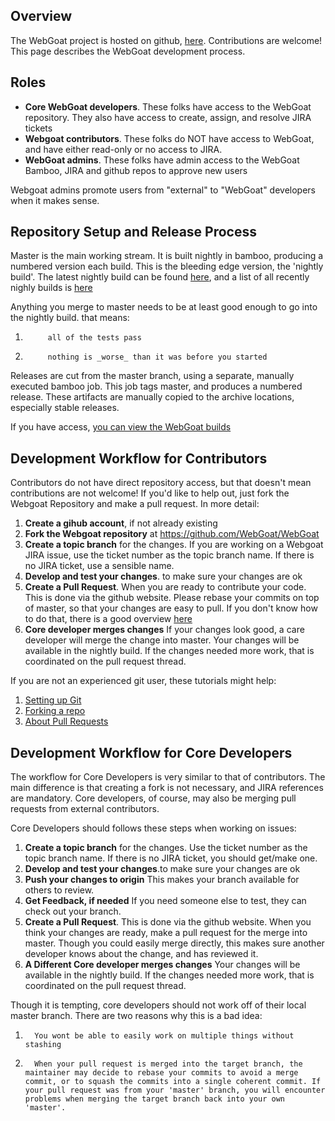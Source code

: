 ## Overview

The WebGoat project is hosted on github, [here](https://github.com/WebGoat). Contributions are welcome!  This page describes the WebGoat development process. 

## Roles

* **Core WebGoat developers**. These folks have access to the WebGoat repository. They also have access to create, assign, and resolve JIRA tickets
* **Webgoat contributors**. These folks do NOT have access to WebGoat, and have either read-only or no access to JIRA.
* **WebGoat admins**. These folks have admin access to the WebGoat Bamboo, JIRA and github repos to approve new users

Webgoat admins promote users from "external" to "WebGoat" developers when it makes sense.

## Repository Setup and Release Process

Master is the main working stream. It is built nightly in bamboo, producing a numbered version each build.  This is the bleeding edge version, the 'nightly build'. The latest nightly build can be found [here](https://webgoat.atlassian.net/builds/browse/WEB-WGM/latest), and a list of all recently nighly builds is [here](https://webgoat.atlassian.net/builds/browse/WEB-WGM)

Anything you merge to master needs to be at least good enough to go into the nightly build. that means:

1.          all of the tests pass
1.          nothing is _worse_ than it was before you started

Releases are cut from the master branch, using a separate, manually executed bamboo job. This job tags master, and produces a numbered release.  These artifacts are manually copied to the archive locations, especially stable releases.

If you have access, [you can view the WebGoat builds](https://webgoat.atlassian.net/builds/browse/WEB)


## Development Workflow for Contributors 

Contributors do not have direct repository access, but that doesn't mean contributions are not welcome!  If you'd like to help out, just fork the Webgoat Repository and make a pull request.  In more detail:

1. **Create a gihub account**, if not already existing
1. **Fork the Webgoat repository** at https://github.com/WebGoat/WebGoat 
1. **Create a topic branch** for the changes. If you are working on a Webgoat JIRA issue, use the ticket number as the topic branch name. If there is no JIRA ticket, use a sensible name.
1. **Develop and test your changes**.  to make sure your changes are ok
1. **Create a Pull Request**. When you are ready to contribute your code. This is done via the github website. Please rebase your commits on top of master, so that your changes are easy to pull. If you don't know how to do that, there is a good overview [here](https://github.com/edx/edx-platform/wiki/How-to-Rebase-a-Pull-Request)
1. **Core developer merges changes** If your changes look good, a care developer will merge the change into master.  Your changes will be available in the nightly build. If the changes needed more work, that is coordinated on the pull request thread.

If you are not an experienced git user, these tutorials might help:

1. [Setting up Git](https://help.github.com/articles/set-up-git)
1. [Forking a repo](https://help.github.com/articles/fork-a-repo)
1. [About Pull Requests](https://help.github.com/articles/using-pull-requests)

## Development Workflow for Core Developers

The workflow for Core Developers is very similar to that of contributors. The main difference is that creating a fork is not necessary, and JIRA references are mandatory. Core developers, of course, may also be merging pull requests from external contributors.

Core Developers should follows these steps when working on issues:

1. **Create a topic branch** for the changes. Use the ticket number as the topic branch name. If there is no JIRA ticket, you should get/make one.
1. **Develop and test your changes**.to make sure your changes are ok
1. **Push your changes to origin** This makes your branch available for others to review.
1. **Get Feedback, if needed** If you need someone else to test, they can check out your branch. 
1. **Create a Pull Request**. This is done via the github website.  When you think your changes are ready, make a pull request for the merge into master.  Though you could easily merge directly, this makes sure another developer knows about the change, and has reviewed it.  
1. **A Different Core developer merges changes** Your changes will be available in the nightly build. If the changes needed more work, that is coordinated on the pull request thread.

Though it is tempting, core developers should not work off of their local master branch. There are two reasons why this is a bad idea:

1.       You wont be able to easily work on multiple things without stashing
1.       When your pull request is merged into the target branch, the maintainer may decide to rebase your commits to avoid a merge commit, or to squash the commits into a single coherent commit. If your pull request was from your 'master' branch, you will encounter problems when merging the target branch back into your own 'master'. 

